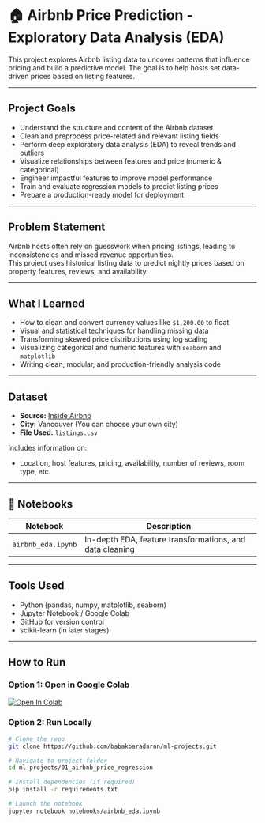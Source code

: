 # 🏠 Airbnb Price Prediction - Exploratory Data Analysis (EDA)

This project explores Airbnb listing data to uncover patterns that influence pricing and build a predictive model. The goal is to help hosts set data-driven prices based on listing features.

---

## Project Goals

- Understand the structure and content of the Airbnb dataset
- Clean and preprocess price-related and relevant listing fields
- Perform deep exploratory data analysis (EDA) to reveal trends and outliers
- Visualize relationships between features and price (numeric & categorical)
- Engineer impactful features to improve model performance
- Train and evaluate regression models to predict listing prices
- Prepare a production-ready model for deployment

---

## Problem Statement

Airbnb hosts often rely on guesswork when pricing listings, leading to inconsistencies and missed revenue opportunities.  
This project uses historical listing data to predict nightly prices based on property features, reviews, and availability.

---

## What I Learned

- How to clean and convert currency values like `$1,200.00` to float
- Visual and statistical techniques for handling missing data
- Transforming skewed price distributions using log scaling
- Visualizing categorical and numeric features with `seaborn` and `matplotlib`
- Writing clean, modular, and production-friendly analysis code

---

## Dataset

- **Source:** [Inside Airbnb](http://insideairbnb.com/get-the-data.html)  
- **City:** Vancouver (You can choose your own city)  
- **File Used:** `listings.csv`  

Includes information on:
- Location, host features, pricing, availability, number of reviews, room type, etc.

---

## 📒 Notebooks

| Notebook           | Description |
|--------------------|-------------|
| `airbnb_eda.ipynb` | In-depth EDA, feature transformations, and data cleaning |

---

## Tools Used

- Python (pandas, numpy, matplotlib, seaborn)
- Jupyter Notebook / Google Colab
- GitHub for version control
- scikit-learn (in later stages)

---

## How to Run

### Option 1: Open in Google Colab

[![Open In Colab](https://colab.research.google.com/assets/colab-badge.svg)](https://colab.research.google.com/github/babakbaradaran/ml-projects/blob/main/01_airbnb_price_regression/notebooks/airbnb_eda.ipynb)

### Option 2: Run Locally

```bash
# Clone the repo
git clone https://github.com/babakbaradaran/ml-projects.git

# Navigate to project folder
cd ml-projects/01_airbnb_price_regression

# Install dependencies (if required)
pip install -r requirements.txt

# Launch the notebook
jupyter notebook notebooks/airbnb_eda.ipynb
